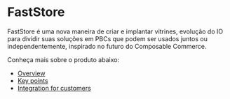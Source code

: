 # FastStore 

FastStore é uma nova maneira de criar e implantar vitrines, evolução do IO para dividir suas soluções em PBCs que podem ser usados juntos ou independentemente, inspirado no futuro do Composable Commerce.

Conheça mais sobre o produto abaixo:

- [Overview]()
- [Key points]()
- [Integration for customers]()
